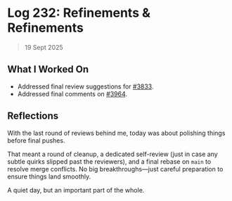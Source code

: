 # Log 232: Refinements & Refinements

> 19 Sept 2025

## What I Worked On

- Addressed final review suggestions for [#3833].
- Addressed final comments on [#3964].

## Reflections

With the last round of reviews behind me, today was about polishing things
before final pushes.

That meant a round of cleanup, a dedicated self-review (just in case any subtle
quirks slipped past the reviewers), and a final rebase on `main` to resolve
merge conflicts. No big breakthroughs—just careful preparation to ensure things
land smoothly.

A quiet day, but an important part of the whole.

[#3833]:
  https://github.com/lightningdevkit/rust-lightning/pull/3833#issuecomment-3307216764
[#3964]:
  https://github.com/lightningdevkit/rust-lightning/pull/3964#issuecomment-3306768135
